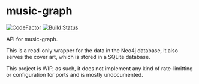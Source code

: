 # music-graph

[![CodeFactor](https://www.codefactor.io/repository/github/simon987/music-graph-api/badge)](https://www.codefactor.io/repository/github/simon987/music-graph-api)
[![Build Status](https://ci.simon987.net/buildStatus/icon?job=music_graph_api)](https://ci.simon987.net/job/music_graph_api/)


API for music-graph.

This is a read-only wrapper for the data in the Neo4j database, it also serves the cover art, which is stored in a SQLite database.

This project is WIP, as such, it does not implement any kind of rate-limitting or configuration for ports and is mostly undocumented. 
